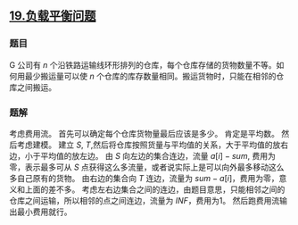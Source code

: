 ## [$19.$负载平衡问题](https://www.luogu.org/problemnew/show/P4016)
### 题目
G 公司有 $n$ 个沿铁路运输线环形排列的仓库，每个仓库存储的货物数量不等。如何用最少搬运量可以使 $n$ 个仓库的库存数量相同。搬运货物时，只能在相邻的仓库之间搬运。
### 题解
考虑费用流。
首先可以确定每个仓库货物量最后应该是多少。
肯定是平均数。
然后考虑建模。
建立 $S$, $T$,然后将仓库按照货量与平均值的关系，大于平均值的放右边，小于平均值的放左边。
由 $S$ 向左边的集合连边，流量 $a[i]-sum$, 费用为零，表示最多可从 $S$ 点获得这么多流量，或者说实际上是可以向外最多移动这么多自己原有的货物。
由右边的集合向 $T$ 连边，流量为 $sum-a[i]$，费用为零，意义和上面的差不多。
考虑左右边集合之间的连边，由题目意思，只能相邻之间的仓库之间运输，所以相邻的点之间连边，流量为 $INF$，费用为1。
然后跑费用流输出最小费用就行。